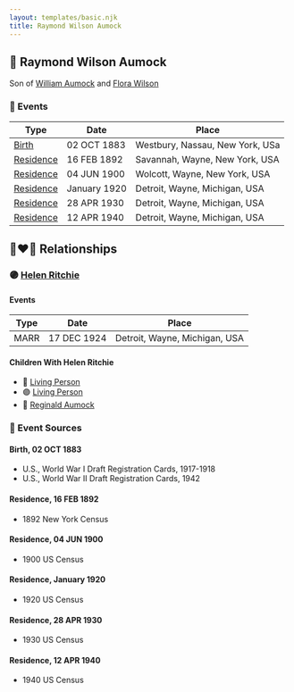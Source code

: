 ```yaml
---
layout: templates/basic.njk
title: Raymond Wilson Aumock
---
```

## 🔵 Raymond Wilson Aumock

Son of [William Aumock](/people/5/50418111) and [Flora Wilson](/people/2/2426620)

### 📆 Events

Type | Date | Place
------ | ------ | ------
[Birth](#event-0) | 02 OCT 1883 | Westbury, Nassau, New York, USa
[Residence](#event-1) | 16 FEB 1892 | Savannah, Wayne, New York, USA
[Residence](#event-2) | 04 JUN 1900 | Wolcott, Wayne, New York, USA
[Residence](#event-3) | January 1920 | Detroit, Wayne, Michigan, USA
[Residence](#event-4) | 28 APR 1930 | Detroit, Wayne, Michigan, USA
[Residence](#event-5) | 12 APR 1940 | Detroit, Wayne, Michigan, USA

## 👩‍❤️‍👨 Relationships

### 🟣 [Helen Ritchie](/people/8/88758866)

#### Events

Type | Date | Place
------ | ------ | ------
MARR | 17 DEC 1924 | Detroit, Wayne, Michigan, USA
#### Children With Helen Ritchie
* 🔵 [Living Person](/people/6/61349489)
* 🟣 [Living Person](/people/7/73724053)
* 🔵 [Reginald Aumock](/people/6/62743185)
### 📰 Event Sources

#### <a id="event-0"></a> Birth, 02 OCT 1883
* U.S., World War I Draft Registration Cards, 1917-1918
* U.S., World War II Draft Registration Cards, 1942

#### <a id="event-1"></a> Residence, 16 FEB 1892
* 1892 New York Census

#### <a id="event-2"></a> Residence, 04 JUN 1900
* 1900 US Census

#### <a id="event-3"></a> Residence, January 1920
* 1920 US Census

#### <a id="event-4"></a> Residence, 28 APR 1930
* 1930 US Census

#### <a id="event-5"></a> Residence, 12 APR 1940
* 1940 US Census